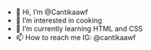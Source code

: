 - 👋 Hi, I’m @Cantikaawf
- 👀 I’m interested in cooking
- 🌱 I’m currently learning HTML and CSS
- 📫 How to reach me IG: @cantikaawf

<!---
Cantikaawf/Cantikaawf is a ✨ special ✨ repository because its `README.md` (this file) appears on your GitHub profile.
You can click the Preview link to take a look at your changes.
--->
